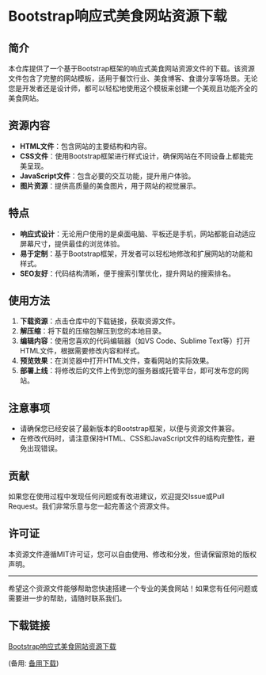 # Bootstrap响应式美食网站资源下载

## 简介

本仓库提供了一个基于Bootstrap框架的响应式美食网站资源文件的下载。该资源文件包含了完整的网站模板，适用于餐饮行业、美食博客、食谱分享等场景。无论您是开发者还是设计师，都可以轻松地使用这个模板来创建一个美观且功能齐全的美食网站。

## 资源内容

- **HTML文件**：包含网站的主要结构和内容。
- **CSS文件**：使用Bootstrap框架进行样式设计，确保网站在不同设备上都能完美呈现。
- **JavaScript文件**：包含必要的交互功能，提升用户体验。
- **图片资源**：提供高质量的美食图片，用于网站的视觉展示。

## 特点

- **响应式设计**：无论用户使用的是桌面电脑、平板还是手机，网站都能自动适应屏幕尺寸，提供最佳的浏览体验。
- **易于定制**：基于Bootstrap框架，开发者可以轻松地修改和扩展网站的功能和样式。
- **SEO友好**：代码结构清晰，便于搜索引擎优化，提升网站的搜索排名。

## 使用方法

1. **下载资源**：点击仓库中的下载链接，获取资源文件。
2. **解压缩**：将下载的压缩包解压到您的本地目录。
3. **编辑内容**：使用您喜欢的代码编辑器（如VS Code、Sublime Text等）打开HTML文件，根据需要修改内容和样式。
4. **预览效果**：在浏览器中打开HTML文件，查看网站的实际效果。
5. **部署上线**：将修改后的文件上传到您的服务器或托管平台，即可发布您的网站。

## 注意事项

- 请确保您已经安装了最新版本的Bootstrap框架，以便与资源文件兼容。
- 在修改代码时，请注意保持HTML、CSS和JavaScript文件的结构完整性，避免出现错误。

## 贡献

如果您在使用过程中发现任何问题或有改进建议，欢迎提交Issue或Pull Request。我们非常乐意与您一起完善这个资源文件。

## 许可证

本资源文件遵循MIT许可证，您可以自由使用、修改和分发，但请保留原始的版权声明。

---

希望这个资源文件能够帮助您快速搭建一个专业的美食网站！如果您有任何问题或需要进一步的帮助，请随时联系我们。

## 下载链接
[Bootstrap响应式美食网站资源下载](https://pan.quark.cn/s/fe6f1209a0db) 

(备用: [备用下载](https://pan.baidu.com/s/1tNWqS7Pb1EfN2HJwIBZmLA?pwd=1234))
